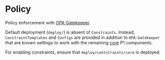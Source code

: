 # Policy

Policy enforcement with [OPA Gatekeeper](https://github.com/open-policy-agent/gatekeeper).

Default deployment (`deploy/`) is absent of `Constraints`.  Instead, `ConstraintTemplates` and `Configs` are provided in addition to `OPA-Gatekeeper` that are known settings to work with the remaining [core](https://repo1.dsop.io/platform-one/big-bang/bootstraps/bigbang-bootstrap) P1 components.

For enabling constraints, ensure that `deploy/contstraints/core` is deployed.
